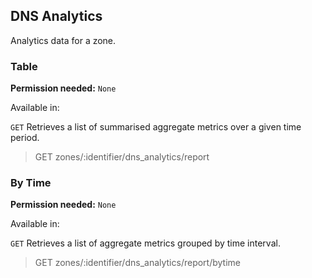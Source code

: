## DNS Analytics

Analytics data for a zone.

### Table

**Permission needed:** `None`

Available in:



`GET` Retrieves a list of summarised aggregate metrics over a given time period.

> GET zones/:identifier/dns_analytics/report


### By Time

**Permission needed:** `None`

Available in:



`GET` Retrieves a list of aggregate metrics grouped by time interval.

> GET zones/:identifier/dns_analytics/report/bytime


